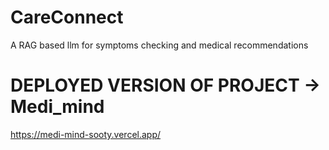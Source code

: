 # CareConnect
A RAG based llm for symptoms checking and medical recommendations 

# DEPLOYED VERSION OF PROJECT -> Medi_mind 
https://medi-mind-sooty.vercel.app/
